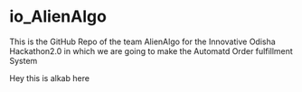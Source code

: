 # io_AlienAlgo
This is the GitHub Repo of the team AlienAlgo for the Innovative Odisha Hackathon2.0 in which we are going to make the Automatd Order fulfillment System

Hey this is alkab here